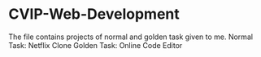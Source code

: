 # CVIP-Web-Development
The file contains projects of normal and golden task given to me.
Normal Task: Netflix Clone
Golden Task: Online Code Editor 
